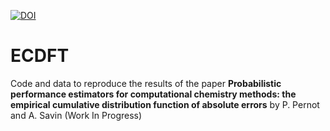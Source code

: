 [![DOI](https://zenodo.org/badge/108546376.svg)](https://zenodo.org/badge/latestdoi/108546376)

# ECDFT
Code and data to reproduce the results of the paper
__Probabilistic performance estimators for computational chemistry methods: the empirical cumulative distribution function of absolute errors__ by P. Pernot and A. Savin (Work In Progress)     
 
  

